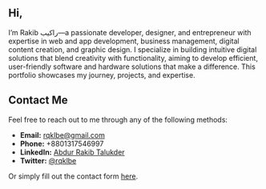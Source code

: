 ## Hi,
I’m Rakib راكيب—a passionate developer, designer, and entrepreneur with expertise in web and app development, business management, digital content creation, and graphic design. I specialize in building intuitive digital solutions that blend creativity with functionality, aiming to develop efficient, user-friendly software and hardware solutions that make a difference. This portfolio showcases my journey, projects, and expertise.

## Contact Me

Feel free to reach out to me through any of the following methods:

- **Email:** [rqklbe@gmail.com](mailto:rqklbe@gmail.com)
- **Phone:** +8801317546997
- **LinkedIn:** [Abdur Rakib Talukder]()
- **Twitter:** [@rqklbe](https://x.com/rqklbe)

Or simply fill out the contact form [here](form.html).
